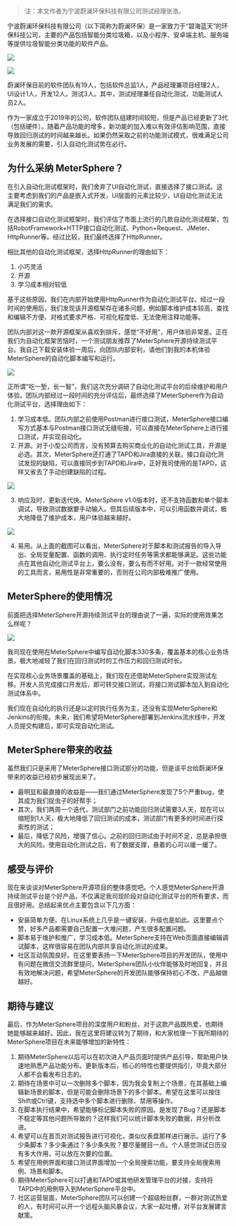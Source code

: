 > 注：本文作者为宁波蔚澜环保科技有限公司测试经理张浩。

宁波蔚澜环保科技有限公司（以下简称为蔚澜环保）是一家致力于“碧海蓝天”的环保科技公司，主要的产品包括智能分类垃圾箱，以及小程序、安卓端主机、服务端等提供垃圾智能分类功能的软件产品。

![](../img/case_studies/weilanep/1.png)

![](../img/case_studies/weilanep/2.png)

蔚澜环保目前的软件团队有19人，包括软件总监1人，产品经理兼项目经理2人，UI设计1人，开发12人，测试3人。其中，测试经理兼任自动化测试，功能测试人员2人。

作为一家成立于2019年的公司，软件团队组建时间较短，但是产品已经更新了3代（包括硬件）。随着产品功能的增多，新功能的加入难以有效评估影响范围，直接导致回归测试的时间越来越长。如果仍然采取之前的功能测试模式，很难满足公司业务发展的需要，引入自动化测试势在必行。

## 为什么采纳 MeterSphere？
在引入自动化测试框架时，我们舍弃了UI自动化测试，直接选择了接口测试。这主要考虑到我们的产品是嵌入式开发，UI层面的元素比较少，UI自动化测试无法满足我们的需求。

在选择接口自动化测试框架时，我们评估了市面上流行的几款自动化测试框架，包括RobotFramework+HTTP接口自动化测试、Python+Request、JMeter、HttpRunner等。经过比较，我们最终选择了HttpRunner。

相比其他的自动化测试框架，选择HttpRunner的理由如下：

1. 小巧灵活
2. 开源
3. 学习成本相对较低

基于这些原因，我们在内部开始使用HttpRunner作为自动化测试平台。经过一段时间的使用后，我们发现该开源框架存在诸多问题，例如脚本维护成本较高、查找和编辑不方便、对格式要求严格、可视化程度低、无法使用注释功能等。

团队内部对这一款开源框架从喜欢到排斥，感觉“不好用”，用户体验非常差。正在我们为自动化框架苦恼时，一个测试朋友推荐了MeterSphere开源持续测试平台。我自己下载安装体验一周后，向团队内部安利，请他们到我的本机体验MeterSphere的自动化脚本编写和运行。

![](../img/case_studies/weilanep/3.png)

正所谓“吃一堑，长一智”，我们这次充分调研了自动化测试平台的后续维护和用户体验。团队内部经过一段时间的充分评估后，最终选择了MeterSphere作为自动化测试平台，选择理由如下：

1. 学习成本低。团队内部之前使用Postman进行接口测试，MeterSphere接口编写方式基本与Postman接口测试无缝衔接，可以直接在MeterSphere上进行接口测试，并实现自动化。
2. 开源。对于小型公司而言，没有预算去购买商业化的自动化测试工具，开源是必选。其次，MeterSphere还打通了TAPD和Jira直接的关联。接口自动化测试发现的缺陷，可以直接同步到TAPD和Jira中，正好我司使用的是TAPD，这样又省去了手动创建缺陷的过程。

![](../img/case_studies/weilanep/4.png)

3. 响应及时，更新迭代快。MeterSphere v1.0版本时，还不支持函数和单个脚本调试，导致测试数据要手动输入。但其后续版本中，可以引用函数并调试，极大地降低了维护成本，用户体验越来越好。

![](../img/case_studies/weilanep/5.png)

4. 易用。从上面的截图可以看出，MeterSphere对于脚本和测试报告的导入导出、全局变量配置、函数的调用、执行定时任务等需求都能够满足。这些功能点在其他自动化测试平台上，要么没有，要么有而不好用。对于一款经常使用的工具而言，易用性是非常重要的，否则在公司内部极难推广使用。

## MeterSphere的使用情况
前面把选择MeterSphere开源持续测试平台的理由说了一遍，实际的使用效果怎么样呢？

![](../img/case_studies/weilanep/6.png)

我司现在使用在MeterSphere中编写自动化脚本330多条，覆盖基本的核心业务场景，极大地减轻了我们在回归测试时的工作压力和回归测试时长。

在实现核心业务场景覆盖的基础上，我们现在还借助MeterSphere实现测试左移。开发人员完成接口开发后，即可转交接口测试，将接口测试脚本加入到自动化测试体系中。

我们现在自动化的执行还是以定时执行任务为主，还没有实现MeterSphere和Jenkins的衔接。未来，我们希望将MeterSphere部署到Jenkins流水线中，开发人员提交构建后，即可实现自动化测试。

## MeterSphere带来的收益
虽然我们只是采用了MeterSphere接口测试部分的功能，但是该平台给蔚澜环保带来的收益已经初步展现出来了。

- 最明显和最直接的收益是——我们通过MeterSphere发现了5个严重bug，使其成为我们捉虫子的好帮手；
- 其次，我们两周一个迭代，测试部门之前功能回归测试需要3人天，现在可以缩短到1人天，极大地降低了回归测试的成本，测试部门有更多的时间进行探索性的测试；
- 最后，降低了风险，增强了信心。之前的回归测试由于时间不足，总是承担很大的风险。使用自动化测试之后，有了数据支撑，悬着的心可以缓一缓了。

## 感受与评价
现在来谈谈对MeterSphere开源项目的整体感觉吧。个人感觉MeterSphere开源持续测试平台是个好产品，不仅满足我司现阶段对自动化测试平台的所有要求，而且很好用。总结起来优点主要包含以下几方面：

- 安装简单方便。在Linux系统上几乎是一键安装，升级也是如此。这里要点个赞，好多产品都需要自己配置一大堆问题，产生很多配置问题。
- 脚本易于维护和推广，学习成本低。MeterSphere支持在Web页面直接编辑调试脚本，这样很容易在团队内部共享自动化测试的成果。
- 社区互动氛围良好。在这里要表扬一下MeterSphere项目的开发团队，使用中有问题在微信交流群里提问，MeterSphere团队小伙伴能够及时地回复，并且有效地解决问题，希望MeterSphere的开发团队能够保持初心不改，产品越做越好。

## 期待与建议
最后，作为MeterSphere项目的深度用户和粉丝，对于这款产品既热爱，也期待她能够越来越好。因此，我在这里将建议转为了期待，和大家梳理一下我所期待的MeterSphere项目在未来能够增加的新特性：

1. 期待MeterSphere以后可以在初次进入产品页面时提供产品引导，帮助用户快速地熟悉产品功能分布。更新版本后，核心的特性也要提供指引，毕竟大部分人都不会看发布日志的。
2. 期待在场景中可以一次删除多个脚本，因为我会复制上个场景，在其基础上编辑新场景的脚本，但是可能会删除场景下的多个脚本。希望在这里可以按住Shift或Ctrl键，支持选中多个脚本进行删除、禁用等操作。
3. 在脚本执行结果中，希望能够标记脚本失败的原因。是发现了Bug？还是脚本不稳定等其他问题所导致的？这样我们可以统计脚本失败的数据，并分析改进。
4. 希望可以在首页对测试报告进行可视化，类似仪表盘那样进行展示。运行了多少条脚本？多少条通过？多少条失败？要尽量醒目一点。个人感觉测试日历没有多大作用，可以放在次要的位置。
5. 希望在用例界面和接口测试界面增加一个全局搜索功能，要支持全局搜索用例、场景和脚本。
6. 期待MeterSphere可以打通和TAPD或其他研发管理平台的对接，支持将TAPD中的用例导入到MeterSphere平台中。
7. 社区运营层面，MeterSphere团队可以创建一个超级粉丝群，一群对测试热爱的人，有时间可以开一个远程头脑风暴会议，大家一起吐槽，对平台发展建言献策。
